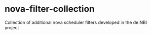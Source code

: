 # nova-filter-collection

Collection of additional nova scheduler filters developed
in the de.NBI project
